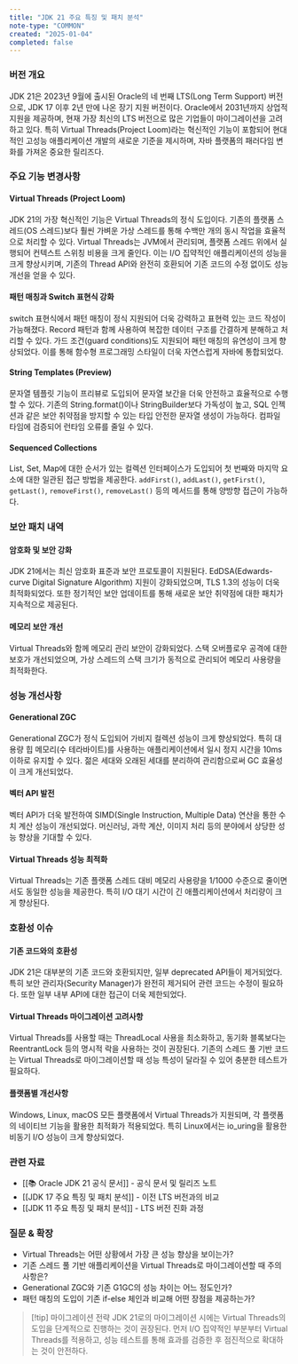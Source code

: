 ```yaml
---
title: "JDK 21 주요 특징 및 패치 분석"
note-type: "COMMON"
created: "2025-01-04"
completed: false
---
```


### 버전 개요

JDK 21은 2023년 9월에 출시된 Oracle의 네 번째 LTS(Long Term Support) 버전으로, JDK 17 이후 2년 만에 나온 장기 지원 버전이다. Oracle에서 2031년까지 상업적 지원을 제공하며, 현재 가장 최신의 LTS 버전으로 많은 기업들이 마이그레이션을 고려하고 있다. 특히 Virtual Threads(Project Loom)라는 혁신적인 기능이 포함되어 현대적인 고성능 애플리케이션 개발의 새로운 기준을 제시하며, 자바 플랫폼의 패러다임 변화를 가져온 중요한 릴리즈다.

### 주요 기능 변경사항

#### Virtual Threads (Project Loom)

JDK 21의 가장 혁신적인 기능은 Virtual Threads의 정식 도입이다. 기존의 플랫폼 스레드(OS 스레드)보다 훨씬 가벼운 가상 스레드를 통해 수백만 개의 동시 작업을 효율적으로 처리할 수 있다. Virtual Threads는 JVM에서 관리되며, 플랫폼 스레드 위에서 실행되어 컨텍스트 스위칭 비용을 크게 줄인다. 이는 I/O 집약적인 애플리케이션의 성능을 크게 향상시키며, 기존의 Thread API와 완전히 호환되어 기존 코드의 수정 없이도 성능 개선을 얻을 수 있다.

#### 패턴 매칭과 Switch 표현식 강화

switch 표현식에서 패턴 매칭이 정식 지원되어 더욱 강력하고 표현력 있는 코드 작성이 가능해졌다. Record 패턴과 함께 사용하여 복잡한 데이터 구조를 간결하게 분해하고 처리할 수 있다. 가드 조건(guard conditions)도 지원되어 패턴 매칭의 유연성이 크게 향상되었다. 이를 통해 함수형 프로그래밍 스타일이 더욱 자연스럽게 자바에 통합되었다.

#### String Templates (Preview)

문자열 템플릿 기능이 프리뷰로 도입되어 문자열 보간을 더욱 안전하고 효율적으로 수행할 수 있다. 기존의 String.format()이나 StringBuilder보다 가독성이 높고, SQL 인젝션과 같은 보안 취약점을 방지할 수 있는 타입 안전한 문자열 생성이 가능하다. 컴파일 타임에 검증되어 런타임 오류를 줄일 수 있다.

#### Sequenced Collections

List, Set, Map에 대한 순서가 있는 컬렉션 인터페이스가 도입되어 첫 번째와 마지막 요소에 대한 일관된 접근 방법을 제공한다. `addFirst()`, `addLast()`, `getFirst()`, `getLast()`, `removeFirst()`, `removeLast()` 등의 메서드를 통해 양방향 접근이 가능하다.

### 보안 패치 내역

#### 암호화 및 보안 강화

JDK 21에서는 최신 암호화 표준과 보안 프로토콜이 지원된다. EdDSA(Edwards-curve Digital Signature Algorithm) 지원이 강화되었으며, TLS 1.3의 성능이 더욱 최적화되었다. 또한 정기적인 보안 업데이트를 통해 새로운 보안 취약점에 대한 패치가 지속적으로 제공된다.

#### 메모리 보안 개선

Virtual Threads와 함께 메모리 관리 보안이 강화되었다. 스택 오버플로우 공격에 대한 보호가 개선되었으며, 가상 스레드의 스택 크기가 동적으로 관리되어 메모리 사용량을 최적화한다.

### 성능 개선사항

#### Generational ZGC

Generational ZGC가 정식 도입되어 가비지 컬렉션 성능이 크게 향상되었다. 특히 대용량 힙 메모리(수 테라바이트)를 사용하는 애플리케이션에서 일시 정지 시간을 10ms 이하로 유지할 수 있다. 젊은 세대와 오래된 세대를 분리하여 관리함으로써 GC 효율성이 크게 개선되었다.

#### 벡터 API 발전

벡터 API가 더욱 발전하여 SIMD(Single Instruction, Multiple Data) 연산을 통한 수치 계산 성능이 개선되었다. 머신러닝, 과학 계산, 이미지 처리 등의 분야에서 상당한 성능 향상을 기대할 수 있다.

#### Virtual Threads 성능 최적화

Virtual Threads는 기존 플랫폼 스레드 대비 메모리 사용량을 1/1000 수준으로 줄이면서도 동일한 성능을 제공한다. 특히 I/O 대기 시간이 긴 애플리케이션에서 처리량이 크게 향상된다.

### 호환성 이슈

#### 기존 코드와의 호환성

JDK 21은 대부분의 기존 코드와 호환되지만, 일부 deprecated API들이 제거되었다. 특히 보안 관리자(Security Manager)가 완전히 제거되어 관련 코드는 수정이 필요하다. 또한 일부 내부 API에 대한 접근이 더욱 제한되었다.

#### Virtual Threads 마이그레이션 고려사항

Virtual Threads를 사용할 때는 ThreadLocal 사용을 최소화하고, 동기화 블록보다는 ReentrantLock 등의 명시적 락을 사용하는 것이 권장된다. 기존의 스레드 풀 기반 코드는 Virtual Threads로 마이그레이션할 때 성능 특성이 달라질 수 있어 충분한 테스트가 필요하다.

#### 플랫폼별 개선사항

Windows, Linux, macOS 모든 플랫폼에서 Virtual Threads가 지원되며, 각 플랫폼의 네이티브 기능을 활용한 최적화가 적용되었다. 특히 Linux에서는 io_uring을 활용한 비동기 I/O 성능이 크게 향상되었다.

### 관련 자료

- [[📚 Oracle JDK 21 공식 문서]] - 공식 문서 및 릴리즈 노트
- [[JDK 17 주요 특징 및 패치 분석]] - 이전 LTS 버전과의 비교
- [[JDK 11 주요 특징 및 패치 분석]] - LTS 버전 진화 과정

### 질문 & 확장

- Virtual Threads는 어떤 상황에서 가장 큰 성능 향상을 보이는가?
- 기존 스레드 풀 기반 애플리케이션을 Virtual Threads로 마이그레이션할 때 주의사항은?
- Generational ZGC와 기존 G1GC의 성능 차이는 어느 정도인가?
- 패턴 매칭의 도입이 기존 if-else 체인과 비교해 어떤 장점을 제공하는가?

> [!tip] 마이그레이션 전략
> JDK 21로의 마이그레이션 시에는 Virtual Threads의 도입을 단계적으로 진행하는 것이 권장된다. 먼저 I/O 집약적인 부분부터 Virtual Threads를 적용하고, 성능 테스트를 통해 효과를 검증한 후 점진적으로 확대하는 것이 안전하다. 